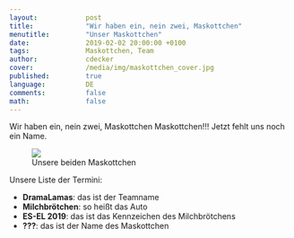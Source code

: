 ```yaml
---
layout:            post
title:             "Wir haben ein, nein zwei, Maskottchen"
menutitle:         "Unser Maskottchen"
date:              2019-02-02 20:00:00 +0100
tags:              Maskottchen, Team 
author:            cdecker
cover:             /media/img/maskottchen_cover.jpg
published:         true
language:          DE
comments:          false
math:			   false
---
```


Wir haben ein, nein zwei, Maskottchen Maskottchen!!! Jetzt fehlt uns noch ein Name. 

<figure>
   <img src="{{ "/media/img/maskottchen.jpg" | absolute_url }}" />
   <figcaption>Unsere beiden Maskottchen</figcaption>
</figure>

Unsere Liste der Termini:

* **DramaLamas**: das ist der Teamname
* **Milchbrötchen**: so heißt das Auto
* **ES-EL 2019**: das ist das Kennzeichen des Milchbrötchens
* **???**: das ist der Name des Maskottchen


